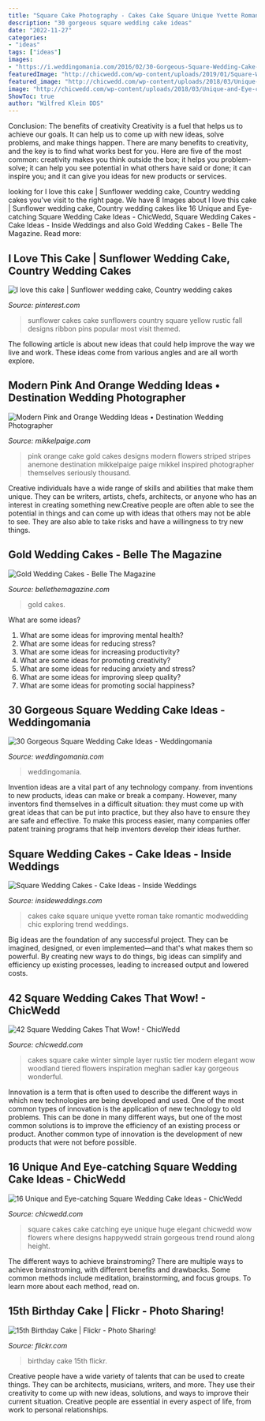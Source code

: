 ```yaml
---
title: "Square Cake Photography - Cakes Cake Square Unique Yvette Roman Take Romantic Modwedding Chic Exploring Trend Weddings"
description: "30 gorgeous square wedding cake ideas"
date: "2022-11-27"
categories:
- "ideas"
tags: ["ideas"]
images:
- "https://i.weddingomania.com/2016/02/30-Gorgeous-Square-Wedding-Cake-Ideas-30.jpg"
featuredImage: "http://chicwedd.com/wp-content/uploads/2019/01/Square-Wedding-Cakes-That-Wow-2243757398556893737.jpg"
featured_image: "http://chicwedd.com/wp-content/uploads/2018/03/Unique-and-Eye-catching-Square-Wedding-Cake-Ideas-007.jpg"
image: "http://chicwedd.com/wp-content/uploads/2018/03/Unique-and-Eye-catching-Square-Wedding-Cake-Ideas-007.jpg"
ShowToc: true
author: "Wilfred Klein DDS"
---
```



Conclusion: The benefits of creativity
Creativity is a fuel that helps us to achieve our goals. It can help us to come up with new ideas, solve problems, and make things happen. There are many benefits to creativity, and the key is to find what works best for you. Here are five of the most common: creativity makes you think outside the box; it helps you problem-solve; it can help you see potential in what others have said or done; it can inspire you; and it can give you ideas for new products or services.

	

		
looking for I love this cake | Sunflower wedding cake, Country wedding cakes you've visit to the right page. We have 8 Images about I love this cake | Sunflower wedding cake, Country wedding cakes like 16 Unique and Eye-catching Square Wedding Cake Ideas - ChicWedd, Square Wedding Cakes - Cake Ideas - Inside Weddings and also Gold Wedding Cakes - Belle The Magazine. Read more:
		
    
## I Love This Cake | Sunflower Wedding Cake, Country Wedding Cakes

<img loading=lazy src="https://i.pinimg.com/originals/e9/87/b0/e987b0162c268abc68aedcdc992a5afb.jpg" onerror="this.onerror=null;this.src='https://tse2.mm.bing.net/th?id=OIP.K5Xrpo7EHxD4_-U01nS9sgHaK9&amp;pid=15.1';" alt="I love this cake | Sunflower wedding cake, Country wedding cakes">

_Source: pinterest.com_

>sunflower cakes cake sunflowers country square yellow rustic fall designs ribbon pins popular most visit themed. 

	

The following article is about new ideas that could help improve the way we live and work. These ideas come from various angles and are all worth explore.

    
## Modern Pink And Orange Wedding Ideas • Destination Wedding Photographer

<img loading=lazy src="https://www.mikkelpaige.com/wp-content/uploads/2015/07/mikkelpaige-orange_pink-florida_wedding_photo_details_0026.jpg" onerror="this.onerror=null;this.src='https://tse3.mm.bing.net/th?id=OIP.Zvm4TsfQJTyU7kudlVflfwHaLF&amp;pid=15.1';" alt="Modern Pink and Orange Wedding Ideas • Destination Wedding Photographer">

_Source: mikkelpaige.com_

>pink orange cake gold cakes designs modern flowers striped stripes anemone destination mikkelpaige paige mikkel inspired photographer themselves seriously thousand. 

	

Creative individuals have a wide range of skills and abilities that make them unique. They can be writers, artists, chefs, architects, or anyone who has an interest in creating something new.Creative people are often able to see the potential in things and can come up with ideas that others may not be able to see. They are also able to take risks and have a willingness to try new things.

    
## Gold Wedding Cakes - Belle The Magazine

<img loading=lazy src="https://bellethemagazine.com/wp-content/uploads/2014/11/gold-wedding-cakes-27.jpg" onerror="this.onerror=null;this.src='https://tse2.mm.bing.net/th?id=OIP.u8AsoVPDIC7fdUkZWNWa9gHaLH&amp;pid=15.1';" alt="Gold Wedding Cakes - Belle The Magazine">

_Source: bellethemagazine.com_

>gold cakes. 

	

What are some ideas?
1. What are some ideas for improving mental health? 
2. What are some ideas for reducing stress? 
3. What are some ideas for increasing productivity? 
4. What are some ideas for promoting creativity?
5. What are some ideas for reducing anxiety and stress? 
6. What are some ideas for improving sleep quality?
7. What are some ideas for promoting social happiness?

    
## 30 Gorgeous Square Wedding Cake Ideas - Weddingomania

<img loading=lazy src="https://i.weddingomania.com/2016/02/30-Gorgeous-Square-Wedding-Cake-Ideas-30.jpg" onerror="this.onerror=null;this.src='https://tse3.mm.bing.net/th?id=OIP.PsvT7G8LYIm4OuPf_EE1wQHaJ4&amp;pid=15.1';" alt="30 Gorgeous Square Wedding Cake Ideas - Weddingomania">

_Source: weddingomania.com_

>weddingomania. 

	

Invention ideas are a vital part of any technology company. from inventions to new products, ideas can make or break a company. However, many inventors find themselves in a difficult situation: they must come up with great ideas that can be put into practice, but they also have to ensure they are safe and effective. To make this process easier, many companies offer patent training programs that help inventors develop their ideas further.

    
## Square Wedding Cakes - Cake Ideas - Inside Weddings

<img loading=lazy src="https://d1zpvjny0s6omk.cloudfront.net/media/fileupload/2013/07/16/SquareCake6.jpg" onerror="this.onerror=null;this.src='https://tse2.mm.bing.net/th?id=OIP.e9-HuiMzQWI48bkmCx96OgHaJP&amp;pid=15.1';" alt="Square Wedding Cakes - Cake Ideas - Inside Weddings">

_Source: insideweddings.com_

>cakes cake square unique yvette roman take romantic modwedding chic exploring trend weddings. 

	

Big ideas are the foundation of any successful project. They can be imagined, designed, or even implemented—and that's what makes them so powerful. By creating new ways to do things, big ideas can simplify and efficiency up existing processes, leading to increased output and lowered costs.

    
## 42 Square Wedding Cakes That Wow! - ChicWedd

<img loading=lazy src="http://chicwedd.com/wp-content/uploads/2019/01/Square-Wedding-Cakes-That-Wow-2243757398556893737.jpg" onerror="this.onerror=null;this.src='https://tse3.mm.bing.net/th?id=OIP.BThSgnfKy6Q5I67oGdUh6gHaLH&amp;pid=15.1';" alt="42 Square Wedding Cakes That Wow! - ChicWedd">

_Source: chicwedd.com_

>cakes square cake winter simple layer rustic tier modern elegant wow woodland tiered flowers inspiration meghan sadler kay gorgeous wonderful. 

	

Innovation is a term that is often used to describe the different ways in which new technologies are being developed and used. One of the most common types of innovation is the application of new technology to old problems. This can be done in many different ways, but one of the most common solutions is to improve the efficiency of an existing process or product. Another common type of innovation is the development of new products that were not before possible.

    
## 16 Unique And Eye-catching Square Wedding Cake Ideas - ChicWedd

<img loading=lazy src="http://chicwedd.com/wp-content/uploads/2018/03/Unique-and-Eye-catching-Square-Wedding-Cake-Ideas-007.jpg" onerror="this.onerror=null;this.src='https://tse3.mm.bing.net/th?id=OIP.or-piTrOxpqWpGX2vqUXugHaLH&amp;pid=15.1';" alt="16 Unique and Eye-catching Square Wedding Cake Ideas - ChicWedd">

_Source: chicwedd.com_

>square cakes cake catching eye unique huge elegant chicwedd wow flowers where designs happywedd strain gorgeous trend round along height. 

	

The different ways to achieve brainstroming?
There are multiple ways to achieve brainstroming, with different benefits and drawbacks. Some common methods include meditation, brainstorming, and focus groups. To learn more about each method, read on.

    
## 15th Birthday Cake | Flickr - Photo Sharing!

<img loading=lazy src="http://farm1.staticflickr.com/211/517112061_8a9dd9ea27.jpg" onerror="this.onerror=null;this.src='https://tse4.mm.bing.net/th?id=OIP.fv9rcpk_NWDp-QqYubpktQAAAA&amp;pid=15.1';" alt="15th Birthday Cake | Flickr - Photo Sharing!">

_Source: flickr.com_

>birthday cake 15th flickr. 

	

Creative people have a wide variety of talents that can be used to create things. They can be architects, musicians, writers, and more. They use their creativity to come up with new ideas, solutions, and ways to improve their current situation. Creative people are essential in every aspect of life, from work to personal relationships.

